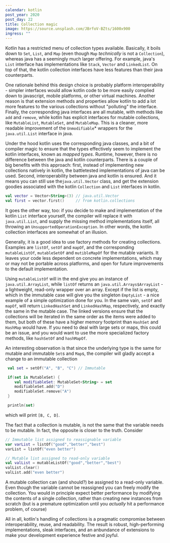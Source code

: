 ```yaml
---
calendar: kotlin
post_year: 2020
post_day: 22
title: Collection magic
image: https://source.unsplash.com/JBrfoV-BZts/1600x900
ingress: ""
---
```

Kotlin has a restricted menu of collection types available. Basically, it boils down to `Set`, `List`, and `Map` (even though `Map` *technically* is not a `Collection`), whereas java has a seemingly much larger offering. For example, java's `List` interface has implementations like `Stack`, `Vector` and `LinkedList`. On top of that, the kotlin collection interfaces have less features than their java counterparts.  

One rationale behind this design choice is probably platform interoperability - simpler interfaces would allow kotlin code to be more easily complied down to javascript, mobile platforms, or other virtual machines. Another reason is that extension methods and properties allow kotlin to add a lot more features to the various collections without "polluting" the interface. Finally, the corresponding java interfaces are all mutable, with methods like `add` and `remove`, while kotlin has explicit interfaces for mutable collections, like `MutableList`, `MutableSet`, and `MutableMap`. This is a cleaner, more readable improvement of the `Unmodifiable`* wrappers for the `java.util.List` interface in java.

Under the hood kotlin uses the corresponding java classes, and a bit of compiler magic to ensure that the types effectively seem to implement the kotlin interfaces, known as *mapped types*. Runtime, however, there is no difference between the java and kotlin counterparts. There is a couple of big benefits with this approach: first, instead of implementing new collections natively in kotlin, the battletested implementations of java can be used. Second, interoperability between java and kotlin is ensured. And it means you can still use the`java.util.Vector` class, and get the extension goodies associated with the kotlin `Collection` and `List` interfaces in kotlin. 

```kotlin
val vector = Vector<String>(3) // java.util.Vector
val first = vector.first()     // from kotlin.collections
```

It goes the other way, too: if you decide to make and implementation of the kotlin `List` interface yourself, the compiler will replace it with `java.util.List`, and supply the missing method implementations itself, all throwing an `UnsupportedOperationException`. In other words, the kotlin collection interfaces are somewhat of an illusion. 

Generally, it is a good idea to use factory methods for creating collections. Examples are `listOf`, `setOf` and `mapOf`, and the corresponding `mutableListOf`, `mutableSetOf` and `mutibleMapOf` for the mutable variants. It leaves your code less dependent on concrete implementations, which may or may not be portable across platforms, and open for future improvements to the default implementation. 

Using `mutableListOf` will in the end give you an instance of `java.util.ArrayList`, while `listOf` returns an `java.util.Arrays$ArrayList` - a lightweight, read-only wrapper over an array. Except if the list is empty, which in the immutable case will give you the singleton `EmptyList` - a nice example of a simple optimization done for you. In the same vain, `setOf` and `mapOf`, will return `LinkedHashSet` and `LinkedHashMap`, respectively, and exactly the same in the mutable case.  The linked versions ensure that the collections will be iterated in the same order as the items were added to them, but both of these have a higher memory footprint than `HashSet` and `HashMap` would have. If you need to deal with large sets or maps, this could be an issue, and you would want to use the more specialized factory methods, like `hashSetOf` and `hashMapOf`. 

An interesting observation is that since the underlying type is the same for mutable and immutable `Set`s and `Map`s, the compiler will gladly accept a change to an immutable collection

```kotlin
 val set = setOf("A", "B", "C") // Immutable

 if(set is MutableSet) {
    val modifiableSet: MutableSet<String> = set
    modifiableSet.add("D")
    modifiableSet.remove("A")
 }

 println(set)
```

 which will print `[B, C, D]`.

The fact that a collection is mutable, is not the same that the variable needs to be mutable. In fact, the opposite is closer to the truth. Consider

```kotlin
// Immutable list assigned to reassignable variable
var varList = listOf("good","better","best")
varList = listOf("even better")

// Mutable list assigned to read-only variable
val valList = mutableListOf("good","better","best")
valList.clear()
valList.add("even better")
```

A mutable collection can (and should?) be assigned to a read-only variable. Even though the variable cannot be reassigned you can freely modify the collection. You would in principle expect better performance by modifying the contents of a single collection, rather than creating new instances from scratch (but is a premature optimization until you *actually* hit a performance problem, of course)

All in all, kotlin's handling of collections is a pragmatic compromise between interoperability, reuse, and readability. The result is robust, high-performing implementations, sleak interfaces, and an anbundance of extensions to make your development experience festive and joyful.